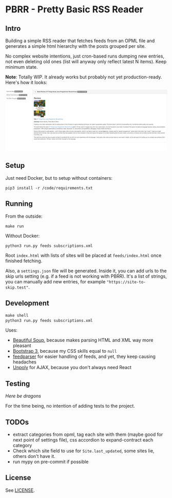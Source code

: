# PBRR - Pretty Basic RSS Reader

## Intro

Building a simple RSS reader that fetches feeds from an OPML file and generates a simple html hierarchy with the posts grouped per site.

No complex website intentions, just cron-based runs dumping new entries, not even deleting old ones (list will anyway only reflect latest N items). Keep minimum state.


**Note**: Totally WIP. It already works but probably not yet production-ready. Here's how it looks:

![PBRR screenshot](doc/screenshot.png)

## Setup

Just need Docker, but to setup without containers:
```
pip3 install -r /code/requirements.txt
```

## Running

From the outside:
```
make run
```

Without Docker:
```
python3 run.py feeds subscriptions.xml
```

Root `index.html` with lists of sites will be placed at `feeds/index.html` once finished fetching.

Also, a `settings.json` file will be generated. Inside it, you can add urls to the skip urls setting (e.g. if a feed is not working with PBRR). It's a list of strings, you can manually add new entries, for example `"https://site-to-skip.test"`.

## Development

```
make shell
python3 run.py feeds subscriptions.xml
```

Uses:
- [Beautiful Soup](https://www.crummy.com/software/BeautifulSoup/), because makes parsing HTML and XML way more pleasant
- [Bootstrap 3](https://getbootstrap.com/docs/3.4/), because my CSS skills equal to `null`
- [feedparser](https://feedparser.readthedocs.io) for easier handling of feeds, and yet, they keep causing headaches
- [Unpoly](https://unpoly.com/) for AJAX, because you don't always need React

## Testing

*Here be dragons*

For the time being, no intention of adding tests to the project.

## TODOs

- extract categories from opml, tag each site with them (maybe good for next point of settings file), css accordion to expand-contract each category
- Check which site field to use for `Site.last_updated`, some sites lie, others don't have it.
- run mypy on pre-commit if possible

## License

See [LICENSE](LICENSE).
